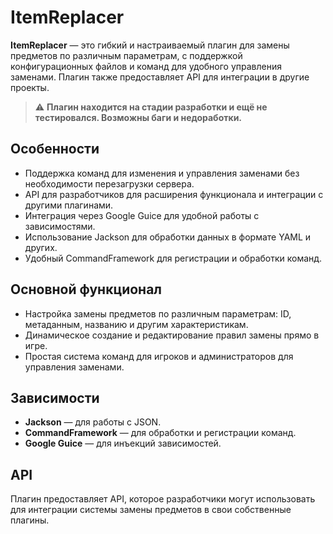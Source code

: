 # ItemReplacer

**ItemReplacer** — это гибкий и настраиваемый плагин для замены предметов по различным параметрам, с поддержкой конфигурационных файлов и команд для удобного управления заменами. Плагин также предоставляет API для интеграции в другие проекты.

> ⚠️ **Плагин находится на стадии разработки и ещё не тестировался. Возможны баги и недоработки.**

## Особенности

- Поддержка команд для изменения и управления заменами без необходимости перезагрузки сервера.
- API для разработчиков для расширения функционала и интеграции с другими плагинами.
- Интеграция через Google Guice для удобной работы с зависимостями.
- Использование Jackson для обработки данных в формате YAML и других.
- Удобный CommandFramework для регистрации и обработки команд.

## Основной функционал

- Настройка замены предметов по различным параметрам: ID, метаданным, названию и другим характеристикам.
- Динамическое создание и редактирование правил замены прямо в игре.
- Простая система команд для игроков и администраторов для управления заменами.

## Зависимости

- **Jackson** — для работы с JSON.
- **CommandFramework** — для обработки и регистрации команд.
- **Google Guice** — для инъекций зависимостей.

## API

Плагин предоставляет API, которое разработчики могут использовать для интеграции системы замены предметов в свои собственные плагины.